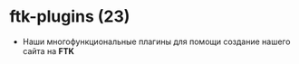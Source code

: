 # ftk-plugins (23)
* Наши многофункциональные плагины для помощи создание нашего сайта на <b>FTK</b>
